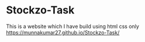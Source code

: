 # Stockzo-Task
This is a website which I have build using html css only
https://munnakumar27.github.io/Stockzo-Task/
